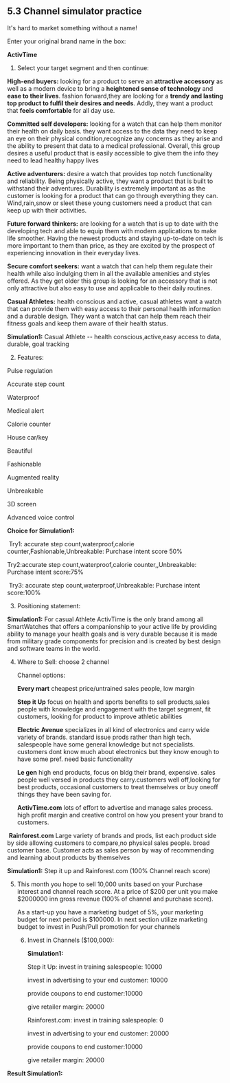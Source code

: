 ## 5.3 Channel simulator practice

It's hard to market something without a name!

Enter your original brand name in the box:

**ActivTime**



1. Select your target segment and then continue:

**High-end buyers:** looking for a product to serve an **attractive accessory** as well as a modern device to bring a **heightened sense of technology** and **ease to their lives**. fashion forward,they are looking for a **trendy and lasting top product to fulfil their desires and needs**. Addly, they want a product that **feels comfortable** for all day use.

**Committed self developers:** looking for a watch that can help them monitor their health on daily basis. they want access to the data they need to keep an eye on their physical condition,recognize any concerns as they arise and the ability to present that data to a medical professional. Overall, this group desires a useful product that is easily accessible to give them the info they need to lead healthy happy lives

**Active adventurers:** desire a watch that provides top notch functionality and reliability. Being physically active, they want a product that is built to withstand their adventures. Durability is extremely important as as the customer is looking for a product that can go through everything they can. Wind,rain,snow or sleet these young customers need a product that can keep up with their activities.

**Future forward thinkers:** are looking for a watch that is up to date with the developing tech and able to equip them with modern applications to make life smoother. Having the newest products and staying up-to-date on tech is more important to them than price, as they are excited by the prospect of experiencing innovation in their everyday lives.

**Secure comfort seekers:**  want a watch that can help them regulate their health while also indulging them in all the available amenities and styles offered. As they get older this group is looking for an accessory that is not only attractive but also easy to use and applicable to their daily routines.

**Casual Athletes:** health conscious and active, casual athletes want a watch that can provide them with easy access to their personal health information and a durable design. They want a watch that can help them reach their fitness goals and keep them aware of their health status.



**Simulation1:** Casual Athlete -- health conscious,active,easy access to data, durable, goal tracking

2. Features:

Pulse regulation

Accurate step count

Waterproof

Medical alert

Calorie counter

House car/key

Beautiful

Fashionable

Augmented reality

Unbreakable

3D screen

Advanced voice control

**Choice for Simulation1:** 

​	Try1: accurate step count,waterproof,calorie counter,Fashionable,Unbreakable: Purchase intent score 50%

  Try2:accurate step count,waterproof,calorie counter,,Unbreakable: Purchase intent score:75%

​	Try3: accurate step count,waterproof,Unbreakable: Purchase intent score:100%



3. Positioning statement:

**Simulation1:** For casual Athlete ActivTime is the only brand among all SmartWatches that offers a companionship to your active life by providing ability to manage your health goals and is very durable because it is made from military grade components for precision and is created by best  design and software teams in the world.



4. Where to Sell: choose 2 channel

   Channel options: 

   **Every mart** cheapest price/untrained sales people, low margin

   **Step it Up** focus on health and sports benefits to sell products,sales people with knowledge and engagement with the target segment, fit customers, looking for product to improve athletic abilities

   **Electric Avenue** specializes in all kind of electronics and carry wide variety of brands. standard issue prods rather than high tech. salespeople have some general knowledge but not specialists. customers dont know much about electronics but they know enough to have some pref. need basic functionality

   **Le  gen** high end products, focus on bldg their brand, expensive. sales people well versed in products they carry.customers well off,looking for best products, occasional customers to treat themselves or buy oneoff things they have been saving for.

   **ActivTime.com** lots of effort to advertise and manage sales process. high profit margin and creative control on how you present your brand to customers.

​	**Rainforest.com** Large variety of brands and prods, list each product side by side allowing customers to compare,no physical sales people. broad customer base. Customer acts as sales person by way of recommending and learning about products by themselves

**Simulation1:** Step it up and Rainforest.com  (100% Channel reach score)

5. This month you hope to sell 10,000 units based on your Purchase interest and channel reach score. At a price of $200 per unit you make $2000000 inn gross revenue (100% of channel and purchase score).

   As a start-up you have a marketing budget of 5%, your marketing budget for next period is $100000. In next section utilize marketing budget to invest in Push/Pull promotion for your channels

   

   6. Invest in Channels ($100,000):

      **Simulation1:**

      Step it Up: invest in training salespeople: 10000

      invest in advertising to your end customer: 10000

      provide coupons to end customer:10000

      give retailer margin: 20000

      Rainforest.com:  invest in training salespeople: 0

      invest in advertising to your end customer: 20000

      provide coupons to end customer:10000

      give retailer margin: 20000

**Result Simulation1:**

